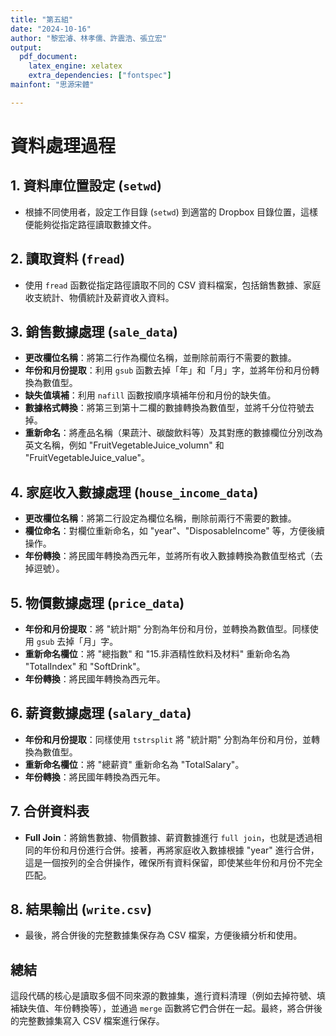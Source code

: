 ```yaml
---
title: "第五組"
date: "2024-10-16"
author: "黎宏濬、林孝儒、許震浩、張立宏"
output:
  pdf_document:
    latex_engine: xelatex
    extra_dependencies: ["fontspec"]
mainfont: "思源宋體"

---
```


# 資料處理過程

## 1. 資料庫位置設定 (`setwd`)
- 根據不同使用者，設定工作目錄 (`setwd`) 到適當的 Dropbox 目錄位置，這樣便能夠從指定路徑讀取數據文件。

## 2. 讀取資料 (`fread`)
- 使用 `fread` 函數從指定路徑讀取不同的 CSV 資料檔案，包括銷售數據、家庭收支統計、物價統計及薪資收入資料。

## 3. 銷售數據處理 (`sale_data`)
- **更改欄位名稱**：將第二行作為欄位名稱，並刪除前兩行不需要的數據。
- **年份和月份提取**：利用 `gsub` 函數去掉「年」和「月」字，並將年份和月份轉換為數值型。
- **缺失值填補**：利用 `nafill` 函數按順序填補年份和月份的缺失值。
- **數據格式轉換**：將第三到第十二欄的數據轉換為數值型，並將千分位符號去掉。
- **重新命名**：將產品名稱（果蔬汁、碳酸飲料等）及其對應的數據欄位分別改為英文名稱，例如 "FruitVegetableJuice_volumn" 和 "FruitVegetableJuice_value"。

## 4. 家庭收入數據處理 (`house_income_data`)
- **更改欄位名稱**：將第二行設定為欄位名稱，刪除前兩行不需要的數據。
- **欄位命名**：對欄位重新命名，如 "year"、"DisposableIncome" 等，方便後續操作。
- **年份轉換**：將民國年轉換為西元年，並將所有收入數據轉換為數值型格式（去掉逗號）。

## 5. 物價數據處理 (`price_data`)
- **年份和月份提取**：將 "統計期" 分割為年份和月份，並轉換為數值型。同樣使用 `gsub` 去掉「月」字。
- **重新命名欄位**：將 "總指數" 和 "15.非酒精性飲料及材料" 重新命名為 "TotalIndex" 和 "SoftDrink"。
- **年份轉換**：將民國年轉換為西元年。

## 6. 薪資數據處理 (`salary_data`)
- **年份和月份提取**：同樣使用 `tstrsplit` 將 "統計期" 分割為年份和月份，並轉換為數值型。
- **重新命名欄位**：將 "總薪資" 重新命名為 "TotalSalary"。
- **年份轉換**：將民國年轉換為西元年。

## 7. 合併資料表
- **Full Join**：將銷售數據、物價數據、薪資數據進行 `full join`，也就是透過相同的年份和月份進行合併。接著，再將家庭收入數據根據 "year" 進行合併，這是一個按列的全合併操作，確保所有資料保留，即使某些年份和月份不完全匹配。

## 8. 結果輸出 (`write.csv`)
- 最後，將合併後的完整數據集保存為 CSV 檔案，方便後續分析和使用。

## 總結
這段代碼的核心是讀取多個不同來源的數據集，進行資料清理（例如去掉符號、填補缺失值、年份轉換等），並通過 `merge` 函數將它們合併在一起。最終，將合併後的完整數據集寫入 CSV 檔案進行保存。
